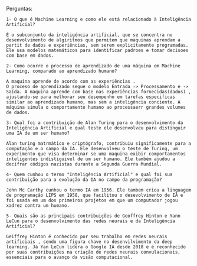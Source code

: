 Perguntas:

    1- O que é Machine Learning e como ele está relacionado à Inteligência Artificial?

    É o subconjunto da inteligéncia artificial, que se concentra no desenvolvimento de algiritmos que permitem que maquinas aprendam a partit de dados e experiências, sem serem explicitamente programadas. Ele usa modelos matemáticos para identificar padroes e tomar decisoes  com base em dados.

    2- Como ocorre o processo de aprendizado de uma máquina em Machine Learning, comparado ao aprendizado humano?

    A maquina aprende de acordo com as experiências .
    O proceso de aprendizado segue o modelo Entrada -> Processamento e -> Saída. A maquina aprende com base nas experiências fornecidas(dados) , ajustando-se para melhorar seu desempenho em tarefas especificas similar ao aprendizado humano, mas sem a inteligência conciente. A máquina simula o comportamento humano ao processaerr grandes volumes de dados.

    3- Qual foi a contribuição de Alan Turing para o desenvolvimento da Inteligência Artificial e qual teste ele desenvolveu para distinguir uma IA de um ser humano?

    Alan turing matrmático e criptógrafo, contribuiu significamente para a computação e o campo da IA. Ele desenvolveu o teste de Turing, um experimento que visa determinar se uma maquina exibir comportamentos inteligentes indistiguivel de um ser humano. Ele também ajudou a decifrar códigos nazistas durante a Segunda Guerra Mundial. 

    4- Quem cunhou o termo "Inteligência Artificial" e qual foi sua contribuição para a evolução da IA no campo da programação?

    John Mc Carthy cunhou o termo IA em 1956. Ele tambem criou a linguagem de programação LIPS em 1958, que facilitou o desevolvimento de IA e foi usada em um dos primeiros projetos em que um computador jogou xadrez contra um humano.
    
    5- Quais são as principais contribuições de Geoffrey Hinton e Yann LeCun para o desenvolvimento das redes neurais e da Inteligência Artificial?

    Geiffrey Hinton é conhecido por seu trabalho em redes neurais artificiais , sendo uma figura chave no desenvilvimento da deep learning. Já Yan LeCun lidera o Google IA desde 2018 e é reconhecido por suas contribuições na criação de redes neurais convulacionais, essenciais para o avanço da visão computacional.
